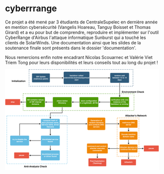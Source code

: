 # cyberrrange

Ce projet a été mené par 3 étudiants de CentraleSupelec en dernière année en mention cybersécurité (Vangelis Hoareau, Tanguy Boisset et Thomas Girard) et a eu pour but de comprendre, reproduire et implémenter sur l'outil CyberRange d'Airbus l'attaque informatique Sunburst qui a touché les clients de SolarWinds. Une documentation ainsi que les slides de la soutenance finale sont présents dans le dossier 'documentation'.

Nous remercions enfin notre encadrant Nicolas Scouarnec et Valérie Viet Triem Tong pour leurs disponibilités et leurs conseils tout au long du projet !


![](img/sunburst.png)
